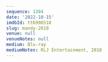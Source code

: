 ```yaml
---
sequence: 1384
date: '2022-10-15'
imdbId: tt6998518
slug: mandy-2018
venue: null
venueNotes: null
medium: Blu-ray
mediumNotes: RLJ Entertainment, 2018
---
```


